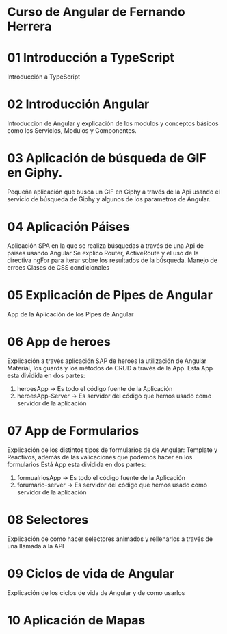 # Curso de Angular de Fernando Herrera

# 01 Introducción a TypeScript

Introducción a TypeScript

# 02 Introducción Angular

Introduccion de Angular y explicación de los modulos y conceptos básicos como los Servicios, Modulos y Componentes.

# 03 Aplicación de búsqueda de GIF en Giphy.

Pequeña aplicación que busca un GIF en Giphy a través de la Api usando el servicio de búsqueda de Giphy y algunos de los parametros de Angular.

# 04 Aplicación Páises

Aplicación SPA en la que se realiza búsquedas a través de una Api de paises usando Angular
Se explico Router, ActiveRoute y el uso de la directiva ngFor para iterar sobre los resultados de la búsqueda.
Manejo de erroes
Clases de CSS condicionales

# 05 Explicación de Pipes de Angular
App de la Aplicación de los Pipes de Angular

# 06 App de heroes 
Explicación a través aplicación SAP de heroes la utilización de Angular Material, los guards y los métodos de CRUD a través de la App.
Está App esta dividida en dos partes:

1. heroesApp -> Es todo el código fuente de la Aplicación
2. heroesApp-Server -> Es servidor del código que hemos usado como servidor de la aplicación

# 07 App de Formularios

Explicación de los distintos tipos de formularios de de Angular: Template y Reactivos, además de las valicaciones que podemos hacer en los formularios
Está App esta dividida en dos partes:

1. formualriosApp -> Es todo el código fuente de la Aplicación
2. forumario-server -> Es servidor del código que hemos usado como servidor de la aplicación

# 08 Selectores
Explicación de como hacer selectores animados y rellenarlos a través de una llamada a la API

# 09 Ciclos de vida de Angular
Explicación de los ciclos de vida de Angular y de como usarlos

# 10 Aplicación de Mapas
